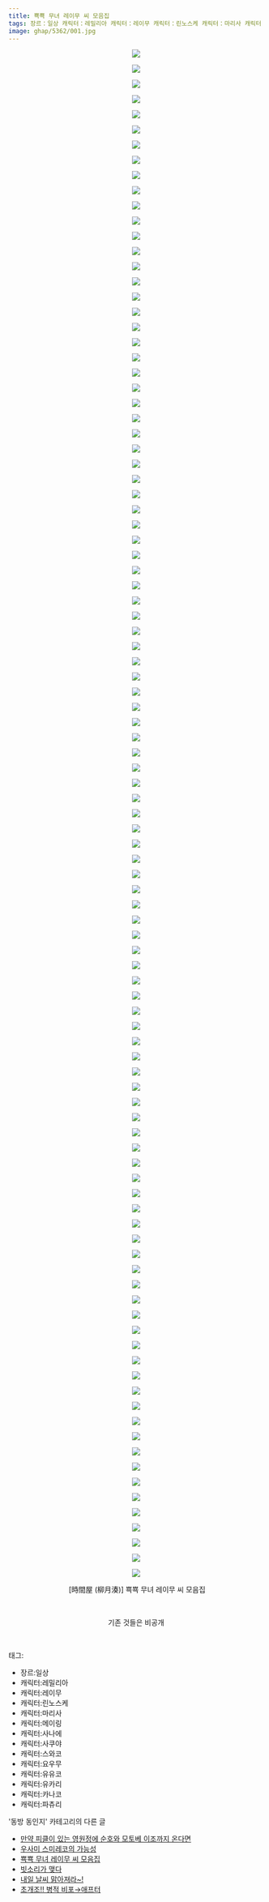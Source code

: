 ```yaml
---
title: 뾱뾱 무녀 레이무 씨 모음집
tags: 장르：일상 캐릭터：레밀리아 캐릭터：레이무 캐릭터：린노스케 캐릭터：마리사 캐릭터：메이링 캐릭터：사나에 캐릭터：사쿠야 캐릭터：스와코 캐릭터：요우무 캐릭터：유유코 캐릭터：유카리 캐릭터：카나코 캐릭터：파츄리 時間屋 柳月湊 동방_동인지
image: ghap/5362/001.jpg
---
```

<div class="article">
<p style="text-align: center; clear: none; float: none;"><img src="{{ site.nasurl }}/ghap/5362/001.jpg"/></p>
<p style="text-align: center; clear: none; float: none;"><img src="{{ site.nasurl }}/ghap/5362/002.jpg"/></p>
<p style="text-align: center; clear: none; float: none;"><img src="{{ site.nasurl }}/ghap/5362/003.jpg"/></p>
<p style="text-align: center; clear: none; float: none;"><img src="{{ site.nasurl }}/ghap/5362/004.jpg"/></p>
<p style="text-align: center; clear: none; float: none;"><img src="{{ site.nasurl }}/ghap/5362/005.jpg"/></p>
<p style="text-align: center; clear: none; float: none;"><img src="{{ site.nasurl }}/ghap/5362/006.jpg"/></p>
<p style="text-align: center; clear: none; float: none;"><img src="{{ site.nasurl }}/ghap/5362/007.jpg"/></p>
<p style="text-align: center; clear: none; float: none;"><img src="{{ site.nasurl }}/ghap/5362/008.jpg"/></p>
<p style="text-align: center; clear: none; float: none;"><img src="{{ site.nasurl }}/ghap/5362/009.jpg"/></p>
<p style="text-align: center; clear: none; float: none;"><img src="{{ site.nasurl }}/ghap/5362/010.jpg"/></p>
<p style="text-align: center; clear: none; float: none;"><img src="{{ site.nasurl }}/ghap/5362/011.jpg"/></p>
<p style="text-align: center; clear: none; float: none;"><img src="{{ site.nasurl }}/ghap/5362/012.jpg"/></p>
<p style="text-align: center; clear: none; float: none;"><img src="{{ site.nasurl }}/ghap/5362/013.jpg"/></p>
<p style="text-align: center; clear: none; float: none;"><img src="{{ site.nasurl }}/ghap/5362/014.jpg"/></p>
<p style="text-align: center; clear: none; float: none;"><img src="{{ site.nasurl }}/ghap/5362/015.jpg"/></p>
<p style="text-align: center; clear: none; float: none;"><img src="{{ site.nasurl }}/ghap/5362/016.jpg"/></p>
<p style="text-align: center; clear: none; float: none;"><img src="{{ site.nasurl }}/ghap/5362/017.jpg"/></p>
<p style="text-align: center; clear: none; float: none;"><img src="{{ site.nasurl }}/ghap/5362/018.jpg"/></p>
<p style="text-align: center; clear: none; float: none;"><img src="{{ site.nasurl }}/ghap/5362/019.jpg"/></p>
<p style="text-align: center; clear: none; float: none;"><img src="{{ site.nasurl }}/ghap/5362/020.jpg"/></p>
<p style="text-align: center; clear: none; float: none;"><img src="{{ site.nasurl }}/ghap/5362/021.jpg"/></p>
<p style="text-align: center; clear: none; float: none;"><img src="{{ site.nasurl }}/ghap/5362/022.jpg"/></p>
<p style="text-align: center; clear: none; float: none;"><img src="{{ site.nasurl }}/ghap/5362/023.jpg"/></p>
<p style="text-align: center; clear: none; float: none;"><img src="{{ site.nasurl }}/ghap/5362/024.jpg"/></p>
<p style="text-align: center; clear: none; float: none;"><img src="{{ site.nasurl }}/ghap/5362/025.jpg"/></p>
<p style="text-align: center; clear: none; float: none;"><img src="{{ site.nasurl }}/ghap/5362/026.jpg"/></p>
<p style="text-align: center; clear: none; float: none;"><img src="{{ site.nasurl }}/ghap/5362/027.jpg"/></p>
<p style="text-align: center; clear: none; float: none;"><img src="{{ site.nasurl }}/ghap/5362/028.jpg"/></p>
<p style="text-align: center; clear: none; float: none;"><img src="{{ site.nasurl }}/ghap/5362/029.jpg"/></p>
<p style="text-align: center; clear: none; float: none;"><img src="{{ site.nasurl }}/ghap/5362/030.jpg"/></p>
<p style="text-align: center; clear: none; float: none;"><img src="{{ site.nasurl }}/ghap/5362/031.jpg"/></p>
<p style="text-align: center; clear: none; float: none;"><img src="{{ site.nasurl }}/ghap/5362/032.jpg"/></p>
<p style="text-align: center; clear: none; float: none;"><img src="{{ site.nasurl }}/ghap/5362/033.jpg"/></p>
<p style="text-align: center; clear: none; float: none;"><img src="{{ site.nasurl }}/ghap/5362/034.jpg"/></p>
<p style="text-align: center; clear: none; float: none;"><img src="{{ site.nasurl }}/ghap/5362/035.jpg"/></p>
<p style="text-align: center; clear: none; float: none;"><img src="{{ site.nasurl }}/ghap/5362/036.jpg"/></p>
<p style="text-align: center; clear: none; float: none;"><img src="{{ site.nasurl }}/ghap/5362/037.jpg"/></p>
<p style="text-align: center; clear: none; float: none;"><img src="{{ site.nasurl }}/ghap/5362/038.jpg"/></p>
<p style="text-align: center; clear: none; float: none;"><img src="{{ site.nasurl }}/ghap/5362/039.jpg"/></p>
<p style="text-align: center; clear: none; float: none;"><img src="{{ site.nasurl }}/ghap/5362/040.jpg"/></p>
<p style="text-align: center; clear: none; float: none;"><img src="{{ site.nasurl }}/ghap/5362/041.jpg"/></p>
<p style="text-align: center; clear: none; float: none;"><img src="{{ site.nasurl }}/ghap/5362/042.jpg"/></p>
<p style="text-align: center; clear: none; float: none;"><img src="{{ site.nasurl }}/ghap/5362/043.jpg"/></p>
<p style="text-align: center; clear: none; float: none;"><img src="{{ site.nasurl }}/ghap/5362/044.jpg"/></p>
<p style="text-align: center; clear: none; float: none;"><img src="{{ site.nasurl }}/ghap/5362/045.jpg"/></p>
<p style="text-align: center; clear: none; float: none;"><img src="{{ site.nasurl }}/ghap/5362/046.jpg"/></p>
<p style="text-align: center; clear: none; float: none;"><img src="{{ site.nasurl }}/ghap/5362/047.jpg"/></p>
<p style="text-align: center; clear: none; float: none;"><img src="{{ site.nasurl }}/ghap/5362/048.jpg"/></p>
<p style="text-align: center; clear: none; float: none;"><img src="{{ site.nasurl }}/ghap/5362/049.jpg"/></p>
<p style="text-align: center; clear: none; float: none;"><img src="{{ site.nasurl }}/ghap/5362/050.jpg"/></p>
<p style="text-align: center; clear: none; float: none;"><img src="{{ site.nasurl }}/ghap/5362/051.jpg"/></p>
<p style="text-align: center; clear: none; float: none;"><img src="{{ site.nasurl }}/ghap/5362/052.jpg"/></p>
<p style="text-align: center; clear: none; float: none;"><img src="{{ site.nasurl }}/ghap/5362/053.jpg"/></p>
<p style="text-align: center; clear: none; float: none;"><img src="{{ site.nasurl }}/ghap/5362/054.jpg"/></p>
<p style="text-align: center; clear: none; float: none;"><img src="{{ site.nasurl }}/ghap/5362/055.jpg"/></p>
<p style="text-align: center; clear: none; float: none;"><img src="{{ site.nasurl }}/ghap/5362/056.jpg"/></p>
<p style="text-align: center; clear: none; float: none;"><img src="{{ site.nasurl }}/ghap/5362/057.jpg"/></p>
<p style="text-align: center; clear: none; float: none;"><img src="{{ site.nasurl }}/ghap/5362/058.jpg"/></p>
<p style="text-align: center; clear: none; float: none;"><img src="{{ site.nasurl }}/ghap/5362/059.jpg"/></p>
<p style="text-align: center; clear: none; float: none;"><img src="{{ site.nasurl }}/ghap/5362/060.jpg"/></p>
<p style="text-align: center; clear: none; float: none;"><img src="{{ site.nasurl }}/ghap/5362/061.jpg"/></p>
<p style="text-align: center; clear: none; float: none;"><img src="{{ site.nasurl }}/ghap/5362/062.jpg"/></p>
<p style="text-align: center; clear: none; float: none;"><img src="{{ site.nasurl }}/ghap/5362/063.jpg"/></p>
<p style="text-align: center; clear: none; float: none;"><img src="{{ site.nasurl }}/ghap/5362/064.jpg"/></p>
<p style="text-align: center; clear: none; float: none;"><img src="{{ site.nasurl }}/ghap/5362/065.jpg"/></p>
<p style="text-align: center; clear: none; float: none;"><img src="{{ site.nasurl }}/ghap/5362/066.jpg"/></p>
<p style="text-align: center; clear: none; float: none;"><img src="{{ site.nasurl }}/ghap/5362/067.jpg"/></p>
<p style="text-align: center; clear: none; float: none;"><img src="{{ site.nasurl }}/ghap/5362/068.jpg"/></p>
<p style="text-align: center; clear: none; float: none;"><img src="{{ site.nasurl }}/ghap/5362/069.jpg"/></p>
<p style="text-align: center; clear: none; float: none;"><img src="{{ site.nasurl }}/ghap/5362/070.jpg"/></p>
<p style="text-align: center; clear: none; float: none;"><img src="{{ site.nasurl }}/ghap/5362/071.jpg"/></p>
<p style="text-align: center; clear: none; float: none;"><img src="{{ site.nasurl }}/ghap/5362/072.jpg"/></p>
<p style="text-align: center; clear: none; float: none;"><img src="{{ site.nasurl }}/ghap/5362/073.jpg"/></p>
<p style="text-align: center; clear: none; float: none;"><img src="{{ site.nasurl }}/ghap/5362/074.jpg"/></p>
<p style="text-align: center; clear: none; float: none;"><img src="{{ site.nasurl }}/ghap/5362/075.jpg"/></p>
<p style="text-align: center; clear: none; float: none;"><img src="{{ site.nasurl }}/ghap/5362/076.jpg"/></p>
<p style="text-align: center; clear: none; float: none;"><img src="{{ site.nasurl }}/ghap/5362/077.jpg"/></p>
<p style="text-align: center; clear: none; float: none;"><img src="{{ site.nasurl }}/ghap/5362/078.jpg"/></p>
<p style="text-align: center; clear: none; float: none;"><img src="{{ site.nasurl }}/ghap/5362/079.jpg"/></p>
<p style="text-align: center; clear: none; float: none;"><img src="{{ site.nasurl }}/ghap/5362/080.jpg"/></p>
<p style="text-align: center; clear: none; float: none;"><img src="{{ site.nasurl }}/ghap/5362/081.jpg"/></p>
<p style="text-align: center; clear: none; float: none;"><img src="{{ site.nasurl }}/ghap/5362/082.jpg"/></p>
<p style="text-align: center; clear: none; float: none;"><img src="{{ site.nasurl }}/ghap/5362/083.jpg"/></p>
<p style="text-align: center; clear: none; float: none;"><img src="{{ site.nasurl }}/ghap/5362/084.jpg"/></p>
<p style="text-align: center; clear: none; float: none;"><img src="{{ site.nasurl }}/ghap/5362/085.jpg"/></p>
<p style="text-align: center; clear: none; float: none;"><img src="{{ site.nasurl }}/ghap/5362/086.jpg"/></p>
<p style="text-align: center; clear: none; float: none;"><img src="{{ site.nasurl }}/ghap/5362/087.jpg"/></p>
<p style="text-align: center; clear: none; float: none;"><img src="{{ site.nasurl }}/ghap/5362/088.jpg"/></p>
<p style="text-align: center; clear: none; float: none;"><img src="{{ site.nasurl }}/ghap/5362/089.jpg"/></p>
<p style="text-align: center; clear: none; float: none;"><img src="{{ site.nasurl }}/ghap/5362/090.jpg"/></p>
<p style="text-align: center; clear: none; float: none;"><img src="{{ site.nasurl }}/ghap/5362/091.jpg"/></p>
<p style="text-align: center; clear: none; float: none;"><img src="{{ site.nasurl }}/ghap/5362/092.jpg"/></p>
<p style="text-align: center; clear: none; float: none;"><img src="{{ site.nasurl }}/ghap/5362/093.jpg"/></p>
<p style="text-align: center; clear: none; float: none;"><img src="{{ site.nasurl }}/ghap/5362/094.jpg"/></p>
<p style="text-align: center; clear: none; float: none;"><img src="{{ site.nasurl }}/ghap/5362/095.jpg"/></p>
<p style="text-align: center; clear: none; float: none;"><img src="{{ site.nasurl }}/ghap/5362/096.jpg"/></p>
<p style="text-align: center; clear: none; float: none;"><img src="{{ site.nasurl }}/ghap/5362/097.jpg"/></p>
<p style="text-align: center; clear: none; float: none;"><img src="{{ site.nasurl }}/ghap/5362/098.jpg"/></p>
<p style="text-align: center; clear: none; float: none;"><img src="{{ site.nasurl }}/ghap/5362/099.jpg"/></p>
<p style="text-align: center; clear: none; float: none;"><img src="{{ site.nasurl }}/ghap/5362/100.jpg"/></p>
<p style="text-align: center; clear: none; float: none;"><img src="{{ site.nasurl }}/ghap/5362/101.jpg"/></p>
<p style="text-align: center; clear: none; float: none;"> [時間屋 (柳月湊)] 뾱뾱 무녀 레이무 씨 모음집</p>
<p style="text-align: center; clear: none; float: none;"><br/></p>
<p style="text-align: center; clear: none; float: none;">기존 것들은 비공개</p>
<p><br/></p>
</div><div class="tagTrail">
<p>태그: </p>
<ul>
<li>장르:일상</li>
<li>캐릭터:레밀리아</li>
<li>캐릭터:레이무</li>
<li>캐릭터:린노스케</li>
<li>캐릭터:마리사</li>
<li>캐릭터:메이링</li>
<li>캐릭터:사나에</li>
<li>캐릭터:사쿠야</li>
<li>캐릭터:스와코</li>
<li>캐릭터:요우무</li>
<li>캐릭터:유유코</li>
<li>캐릭터:유카리</li>
<li>캐릭터:카나코</li>
<li>캐릭터:파츄리</li>
</ul>
</div><div class="another">
<p>'동방 동인지' 카테고리의 다른 글</p>
<ul>
<li><a href="/2018-12-26-ghap_5447">만약 피클이 있는 영원정에 순호와 모토베 이조까지 온다면</a></li>
<li><a href="/2018-12-21-ghap_5376">우사미 스미레코의 가능성</a></li>
<li><a href="/2018-12-18-ghap_5362">뾱뾱 무녀 레이무 씨 모음집</a></li>
<li><a href="/2018-12-16-ghap_5360">빗소리가 맺다</a></li>
<li><a href="/2018-12-16-ghap_5359">내일 날씨 맑아져라~!</a></li>
<li><a href="/2018-12-13-ghap_5341">초개조!! 병적 비포→애프터</a></li>
</ul>
</div>